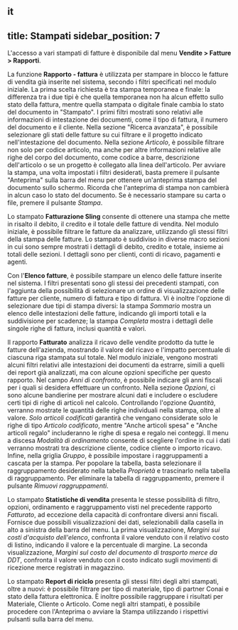 it
---
title: Stampati
sidebar_position: 7
---

L'accesso a vari stampati di fatture è disponibile dal menu **Vendite > Fatture > Rapporti**.

La funzione **Rapporto - fattura** è utilizzata per stampare in blocco le fatture di vendita già inserite nel sistema, secondo i filtri specificati nel modulo iniziale. La prima scelta richiesta è tra stampa temporanea e finale: la differenza tra i due tipi è che quella temporanea non ha alcun effetto sullo stato della fattura, mentre quella stampata o digitale finale cambia lo stato del documento in "Stampato". I primi filtri mostrati sono relativi alle informazioni di intestazione dei documenti, come il tipo di fattura, il numero del documento e il cliente. Nella sezione "Ricerca avanzata", è possibile selezionare gli stati delle fatture su cui filtrare e il progetto indicato nell'intestazione del documento.
Nella sezione *Articolo*, è possibile filtrare non solo per codice articolo, ma anche per altre informazioni relative alle righe del corpo del documento, come codice a barre, descrizione dell'articolo o se un progetto è collegato alla linea dell'articolo.
Per avviare la stampa, una volta impostati i filtri desiderati, basta premere il pulsante "Anteprima" sulla barra del menu per ottenere un'anteprima stampa del documento sullo schermo. Ricorda che l'anteprima di stampa non cambierà in alcun caso lo stato del documento. Se è necessario stampare su carta o file, premere il pulsante *Stampa*.

Lo stampato **Fatturazione Sling** consente di ottenere una stampa che mette in risalto il debito, il credito e il totale delle fatture di vendita.
Nel modulo iniziale, è possibile filtrare le fatture da analizzare, utilizzando gli stessi filtri della stampa delle fatture. Lo stampato è suddiviso in diverse macro sezioni in cui sono sempre mostrati i dettagli di debito, credito e totale, insieme ai totali delle sezioni. I dettagli sono per clienti, conti di ricavo, pagamenti e agenti.

Con l'**Elenco fatture**, è possibile stampare un elenco delle fatture inserite nel sistema.
I filtri presentati sono gli stessi dei precedenti stampati, con l'aggiunta della possibilità di selezionare un ordine di visualizzazione delle fatture per cliente, numero di fattura e tipo di fattura. Vi è inoltre l'opzione di selezionare due tipi di stampa diversi: la stampa *Sommario* mostra un elenco delle intestazioni delle fatture, indicando gli importi totali e la suddivisione per scadenze; la stampa *Completa* mostra i dettagli delle singole righe di fattura, inclusi quantità e valori.

Il rapporto **Fatturato** analizza il ricavo delle vendite prodotto da tutte le fatture dell'azienda, mostrando il valore del ricavo e l'impatto percentuale di ciascuna riga stampata sul totale.
Nel modulo iniziale, vengono mostrati alcuni filtri relativi alle intestazioni dei documenti da estrarre, simili a quelli dei report già analizzati, ma con alcune opzioni specifiche per questo rapporto.
Nel campo *Anni di confronto*, è possibile indicare gli anni fiscali per i quali si desidera effettuare un confronto. Nella sezione *Opzioni*, ci sono alcune bandierine per mostrare alcuni dati e includere o escludere certi tipi di righe di articoli nel calcolo. Controllando l'opzione *Quantità*, verranno mostrate le quantità delle righe individuali nella stampa, oltre al valore. *Solo articoli codificati* garantirà che vengano considerate solo le righe di tipo *Articolo codificato*, mentre "Anche articoli spesa" e "Anche articoli regalo" includeranno le righe di spesa e regalo nei conteggi. Il menu a discesa *Modalità di ordinamento* consente di scegliere l'ordine in cui i dati verranno mostrati tra descrizione cliente, codice cliente o importo ricavo. Infine, nella griglia *Gruppo*, è possibile impostare i raggruppamenti a cascata per la stampa. Per popolare la tabella, basta selezionare il raggruppamento desiderato nella tabella *Proprietà* e trascinarlo nella tabella di raggruppamento. Per eliminare la tabella di raggruppamento, premere il pulsante *Rimuovi raggruppamenti*.

Lo stampato **Statistiche di vendita** presenta le stesse possibilità di filtro, opzioni, ordinamento e raggruppamento visti nel precedente rapporto *Fatturato*, ad eccezione della capacità di confrontare diversi anni fiscali. Fornisce due possibili visualizzazioni dei dati, selezionabili dalla casella in alto a sinistra della barra del menu. La prima visualizzazione, *Margini sui costi d'acquisto dell'elenco*, confronta il valore venduto con il relativo costo di listino, indicando il valore e la percentuale di margine. La seconda visualizzazione, *Margini sul costo del documento di trasporto merce da DDT*, confronta il valore venduto con il costo indicato sugli movimenti di ricezione merce registrati in magazzino.

Lo stampato **Report di riciclo** presenta gli stessi filtri degli altri stampati, oltre a nuovi: è possibile filtrare per tipo di materiale, tipo di partner Conai e stato della fattura elettronica. È inoltre possibile raggruppare i risultati per Materiale, Cliente o Articolo.
Come negli altri stampati, è possibile procedere con l'Anteprima o avviare la Stampa utilizzando i rispettivi pulsanti sulla barra del menu.